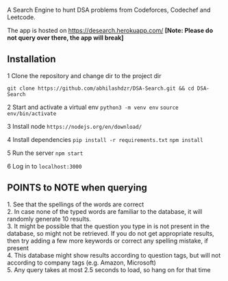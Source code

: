 A Search Engine to hunt DSA problems from Codeforces, Codechef and Leetcode.

The app is hosted on https://desearch.herokuapp.com/ **[Note: Please do not query over there, the app will break]**

<h2>Installation</h2>
1 Clone the repository and change dir to the project dir </br>

`git clone https://github.com/abhilashdzr/DSA-Search.git && cd DSA-Search `</br>

2 Start and activate a virtual env `python3 -m venv env` `source env/bin/activate` </br>

3 Install node `https://nodejs.org/en/download/`

4 Install dependencies
`pip install -r requirements.txt`
`npm install`

5 Run the server `npm start`</br>

6 Log in to `localhost:3000`

<h2>POINTS to NOTE when querying</h2>
1. See that the spellings of the words are correct </br>
2. In case none of the typed words are familiar to the database, it will randomly generate 10 results. </br>
3. It might be possible that the question you type in is not present in the database, so might not be retrieved. If you do not get appropriate results, then try adding a few more keywords or correct any spelling mistake, if present </br>
4. This database might show results according to question tags, but will not according to company tags (e.g. Amazon, Microsoft) </br>
5. Any query takes at most 2.5 seconds to load, so hang on for that time  </br>
